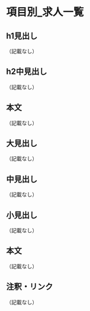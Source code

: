 # 項目別_求人一覧

## h1見出し
（記載なし）

## h2中見出し
（記載なし）

## 本文
（記載なし）

## 大見出し
（記載なし）

## 中見出し
（記載なし）

## 小見出し
（記載なし）

## 本文
（記載なし）

## 注釈・リンク
（記載なし）

